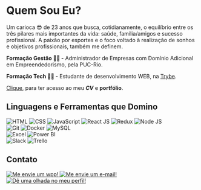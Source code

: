 # Quem Sou Eu?

Um carioca :sunglasses: de 23 anos que busca, cotidianamente, o equilíbrio entre os três pilares mais importantes da vida: saúde, família/amigos e sucesso profissional. A paixão por esportes e o foco voltado à realização de sonhos e objetivos profissionais, também me definem.

**Formação Gestão 🧑‍💼 -** Administrador de Empresas com Domínio Adicional em Empreendedorismo, pela PUC-Rio.

**Formação Tech 👨‍💻 -** Estudante de desenvolvimento WEB, na [Trybe](https://www.betrybe.com/).

[Clique](https://joaofelipecunha.herokuapp.com/), para ter acesso ao meu ***CV*** e **portfólio**.

## Linguagens e Ferramentas que Domino

<div align="left"> 
	<img src="https://img.icons8.com/color/40/000000/html-5--v1.png" title="HTML" />
    <img src="https://img.icons8.com/color/40/000000/css3.png" title="CSS" /> 
    <img src="https://img.icons8.com/color/40/000000/javascript--v2.png" title="JavaScript" /> 
    <img src="https://img.icons8.com/officel/40/000000/react.png" title="React JS"/>
    <img src="https://img.icons8.com/color/40/000000/redux.png" title="Redux"/>
    <img src="https://img.icons8.com/color/40/000000/nodejs.png" title="Node JS"/>
</div>

<div align="left"> 
	<img src="https://img.icons8.com/color/40/000000/git.png" title="Git" /> 
    <img src="https://img.icons8.com/color/40/000000/docker.png" title="Docker" />
    <img src="https://img.icons8.com/color/40/000000/mysql-logo.png" title="MySQL" />
</div>

<div align="left"> 
    <img src="https://img.icons8.com/color/40/000000/ms-excel.png" title="Excel" />
    <img src="https://img.icons8.com/color/40/000000/power-bi.png" title="Power BI"/>
</div>

<div align="left"> 
    <img src="https://img.icons8.com/color/40/000000/slack-new.png" title="Slack" />
    <img src="https://img.icons8.com/color/40/000000/trello.png" title="Trello" />
</div>

## Contato
<div align="left">
	<a href="https://wa.me/5521972574272" target="_blank">
		<img src="https://img.icons8.com/color/40/000000/whatsapp--v1.png" title="Me envie um wpp!" />
	</a>
	<a href="mailto:jf.pelliccione@gmail.com" target="_blank">
		<img src="https://img.icons8.com/fluency/40/000000/gmail-new.png" title="Me envie um e-mail!"/>
	</a>
	<a href="https://www.linkedin.com/in/joaofelipelliccione/" target="_blank">
		<img src="https://img.icons8.com/color/40/000000/linkedin.png" title="Dê uma olhada no meu perfil!"/>
	</a>
</div>

